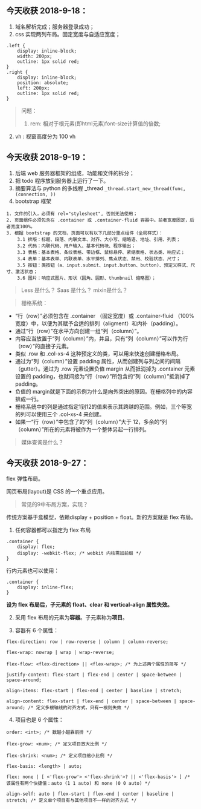 ## 今天收获 2018-9-18：
1. 域名解析完成；服务器登录成功；
2. css 实现两列布局。固定宽度与自适应宽度；

```
.left {
    display: inline-block;
    width: 200px;
    outline: 1px solid red;
}
.right {
    display: inline-block;
    position: absolute;
    left: 200px;
    outline: 1px solid red;
}
```

>问题：
>1. rem: 相对于根元素(即html元素)font-size计算值的倍数;
2. vh : 视窗高度分为 100 vh

## 今天收获 2018-9-19：
1. 后端 web 服务器框架的组成，功能和文件的拆分；
2. 把 todo 程序放到服务器上运行了一下。
3. 摘要算法与 python 的多线程 _thread `_thread.start_new_thread(func, (connection, ))`
4. bootstrap 框架

```
1. 文件的引入，必须有 rel="stylesheet", 否则无法使用；
2. 页面组件必须包含在 .container 或 .container-fluid 容器中。前者宽度固定，后者宽度100%。
3. 根据 bootstrap 的文档，页面可以有以下几部分重点组件（全局样式）：
    3.1 排版：标题、段落、内联文本、对齐、大小写、缩略语、地址、引用、列表；
    3.2 代码：内联代码、用户输入、基本代码块、程序输出；
    3.3 表格：基本表格、条纹表格、带边框、鼠标悬停、紧缩表格、状态类、响应式；
    3.4 表单：基本表单、内联表单、水平排列、焦点状态、禁用、校验状态、尺寸；
    3.5 按钮：类按钮（a、input.submit、input.button、button)、预定义样式、尺寸、激活状态；
    3.6 图片：响应式图片、形状（圆角、圆形、thumbnail 缩略图）；
```

> Less 是什么？ Saas 是什么？ mixin是什么？

> 栅格系统：
- “行（row）”必须包含在 .container （固定宽度）或 .container-fluid （100% 宽度）中，以便为其赋予合适的排列（aligment）和内补（padding）。
- 通过“行（row）”在水平方向创建一组“列（column）”。
- 内容应当放置于“列（column）”内，并且，只有“列（column）”可以作为行（row）”的直接子元素。
- 类似 .row 和 .col-xs-4 这种预定义的类，可以用来快速创建栅格布局。
- 通过为“列（column）”设置 padding 属性，从而创建列与列之间的间隔（gutter）。通过为 .row 元素设置负值 margin 从而抵消掉为 .container 元素设置的 padding，也就间接为“行（row）”所包含的“列（column）”抵消掉了padding。
- 负值的 margin就是下面的示例为什么是向外突出的原因。在栅格列中的内容排成一行。
- 栅格系统中的列是通过指定1到12的值来表示其跨越的范围。例如，三个等宽的列可以使用三个 .col-xs-4 来创建。
- 如果一“行（row）”中包含了的“列（column）”大于 12，多余的“列（column）”所在的元素将被作为一个整体另起一行排列。

> 媒体查询是什么？


## 今天收获 2018-9-27：

flex 弹性布局。

网页布局(layout)是 CSS 的一个重点应用。

> 常见的9中布局方案，实现？

传统方案基于盒模型，依赖display + position + float。新的方案就是 flex 布局。

1. 任何容器都可以指定为 flex 布局

```
.container {
    display: flex;
    display: -webkit-flex; /* webkit 内核需加前缀 */
}
```

行内元素也可以使用：

```
.container {
    display: inline-flex;
}
```

**设为 flex 布局后，子元素的 float、clear 和 vertical-align 属性失效。**

2. 采用 flex 布局的元素为**容器**。子元素称为**项目**。

3. 容器有 6 个属性：

```
flex-direction: row | row-reverse | column | column-reverse;

flex-wrap: nowrap | wrap | wrap-reverse;

flex-flow: <flex-direction> || <flex-wrap>; /* 为上述两个属性的简写 */

justify-content: flex-start | flex-end | center | space-between | space-around;

align-items: flex-start | flex-end | center | baseline | stretch;

align-content: flex-start | flex-end | center | space-between | space-around; /* 定义多根轴线的对齐方式，只有一根则失效 */
```

4. 项目也是 6 个属性：

```
order: <int>; /* 数越小越靠前排 */

flex-grow: <num>; /* 定义项目放大比例 */

flex-shrink: <num>; /* 定义项目缩小比例 */

flex-basis: <length> | auto;

flex: none | [ <'flex-grow'> <'flex-shrink'>? || <'flex-basis'> ] /* 该属性有两个快捷值：auto (1 1 auto) 和 none (0 0 auto) */

align-self: auto | flex-start | flex-end | center | baseline | stretch; /* 定义单个项目有与其他项目不一样的对齐方式 */
```
